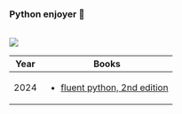 ### Python enjoyer 👋

<br>
<a href="https://github.com/pjyan/pjyan">
  <img align="center"
   src="https://github-readme-stats.vercel.app/api/top-langs/?username=pjyan&hide=Makefile&show_icons=true&locale=en&layout=compact"/>
</a>
</br>

|Year|Books|
|-|-|
|2024|<ul><li>[fluent python, 2nd edition](https://learning.oreilly.com/library/view/fluent-python-2nd/9781492056348/)</li></ul>|
